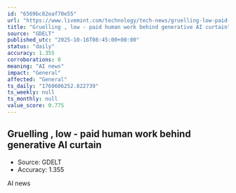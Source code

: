 ```yaml
---
id: "6569bc82eaf70e55"
url: "https://www.livemint.com/technology/tech-news/gruelling-low-paid-human-work-behind-generative-ai-curtain-11760602697923.html"
title: "Gruelling , low - paid human work behind generative AI curtain"
source: "GDELT"
published_utc: "2025-10-16T08:45:00+00:00"
status: "daily"
accuracy: 1.355
corroborations: 0
meaning: "AI news"
impact: "General"
affected: "General"
ts_daily: "1760606252.822739"
ts_weekly: null
ts_monthly: null
value_score: 0.775
---
```

## Gruelling , low - paid human work behind generative AI curtain

- Source: GDELT
- Accuracy: 1.355

AI news
